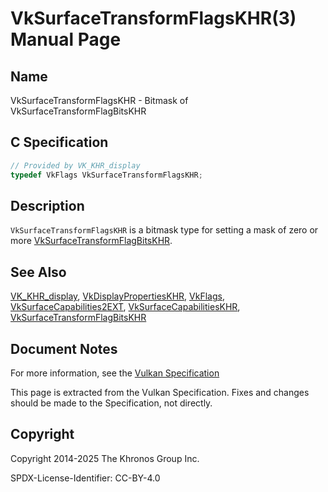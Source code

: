 # VkSurfaceTransformFlagsKHR(3) Manual Page

## Name

VkSurfaceTransformFlagsKHR - Bitmask of VkSurfaceTransformFlagBitsKHR



## [](#_c_specification)C Specification

```c++
// Provided by VK_KHR_display
typedef VkFlags VkSurfaceTransformFlagsKHR;
```

## [](#_description)Description

`VkSurfaceTransformFlagsKHR` is a bitmask type for setting a mask of zero or more [VkSurfaceTransformFlagBitsKHR](https://registry.khronos.org/vulkan/specs/latest/man/html/VkSurfaceTransformFlagBitsKHR.html).

## [](#_see_also)See Also

[VK\_KHR\_display](https://registry.khronos.org/vulkan/specs/latest/man/html/VK_KHR_display.html), [VkDisplayPropertiesKHR](https://registry.khronos.org/vulkan/specs/latest/man/html/VkDisplayPropertiesKHR.html), [VkFlags](https://registry.khronos.org/vulkan/specs/latest/man/html/VkFlags.html), [VkSurfaceCapabilities2EXT](https://registry.khronos.org/vulkan/specs/latest/man/html/VkSurfaceCapabilities2EXT.html), [VkSurfaceCapabilitiesKHR](https://registry.khronos.org/vulkan/specs/latest/man/html/VkSurfaceCapabilitiesKHR.html), [VkSurfaceTransformFlagBitsKHR](https://registry.khronos.org/vulkan/specs/latest/man/html/VkSurfaceTransformFlagBitsKHR.html)

## [](#_document_notes)Document Notes

For more information, see the [Vulkan Specification](https://registry.khronos.org/vulkan/specs/latest/html/vkspec.html#VkSurfaceTransformFlagsKHR)

This page is extracted from the Vulkan Specification. Fixes and changes should be made to the Specification, not directly.

## [](#_copyright)Copyright

Copyright 2014-2025 The Khronos Group Inc.

SPDX-License-Identifier: CC-BY-4.0